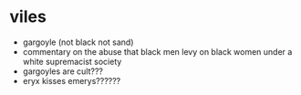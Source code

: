 # viles
- gargoyle (not black not sand)
- commentary on the abuse that black men levy on black women under a white supremacist society
- gargoyles are cult???
- eryx kisses emerys??????